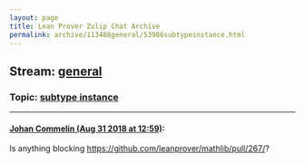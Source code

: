 ```yaml
---
layout: page
title: Lean Prover Zulip Chat Archive 
permalink: archive/113488general/53986subtypeinstance.html
---
```


## Stream: [general](index.html)
### Topic: [subtype instance](53986subtypeinstance.html)

---

#### [Johan Commelin (Aug 31 2018 at 12:59)](https://leanprover.zulipchat.com/#narrow/stream/113488-general/topic/subtype%20instance/near/133117266):
Is anything blocking https://github.com/leanprover/mathlib/pull/267/?

